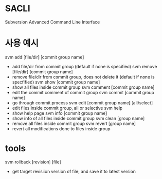 # SACLI
Subversion Advanced Command Line Interface



# 사용 예시
svm add [file/dir] [commit group name]
- add file/dir from commit group (default if none is specified)
svm remove [file/dir] [commit group name]
- remove file/dir from commit group, does not delete it (default if none is specfified)
svm show [commit group name]
- show all files inside commit group
svm comment [commit group name]
- edit the commit comment of commit group
svm commit [commit group name]
- go through commit process
svm edit [commit group name] [all/select]
- edit files inside commit group, all or selective
svm help
- show help page
svm info [commit group name]
- show info of all files inside commit group
svm clean [group name]
- remove all files inside commit group
svm revert [group name]
- revert all modifications done to files inside group

# tools
svm rollback [revision] [file]
- get target revisiion version of file, and save it to latest version


